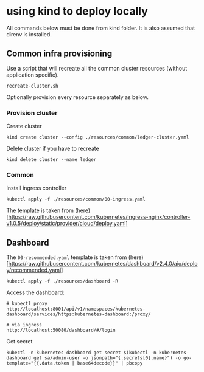 # using kind to deploy locally

All commands below must be done from kind folder. It is also assumed that direnv is installed.

## Common infra provisioning

Use a script that will recreate all the common cluster resources (without application specific).
```
recreate-cluster.sh
```

Optionally provision every resource separately as below.

### Provision cluster

Create cluster
```
kind create cluster --config ./resources/common/ledger-cluster.yaml
```

Delete cluster if you have to recreate
```
kind delete cluster --name ledger
```

### Common

Install ingress controller
```
kubectl apply -f ./resources/common/00-ingress.yaml
```
The template is taken from (here)[https://raw.githubusercontent.com/kubernetes/ingress-nginx/controller-v1.0.5/deploy/static/provider/cloud/deploy.yaml]


## Dashboard

The `00-recommended.yaml` template is taken from (here)[https://raw.githubusercontent.com/kubernetes/dashboard/v2.4.0/aio/deploy/recommended.yaml]
```
kubectl apply -f ./resources/dashboard -R
```

Access the dashboard:
```
# kubectl proxy
http://localhost:8001/api/v1/namespaces/kubernetes-dashboard/services/https:kubernetes-dashboard:/proxy/

# via ingress
http://localhost:50080/dashboard/#/login
```

Get secret
```
kubectl -n kubernetes-dashboard get secret $(kubectl -n kubernetes-dashboard get sa/admin-user -o jsonpath="{.secrets[0].name}") -o go-template="{{.data.token | base64decode}}" | pbcopy
```
